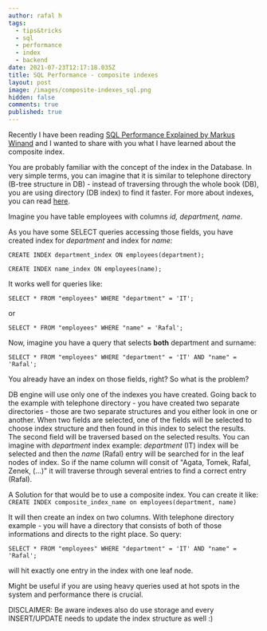 ```yaml
---
author: rafal h
tags:
  - tips&tricks
  - sql
  - performance
  - index
  - backend
date: 2021-07-23T12:17:18.035Z
title: SQL Performance - composite indexes
layout: post
image: /images/composite-indexes_sql.png
hidden: false
comments: true
published: true
---
```

Recently I have been reading [SQL Performance Explained by Markus Winand](https://www.goodreads.com/book/show/17225810-sql-performance-explained) and I wanted to share with you what I have learned about the composite index. 

You are probably familiar with the concept of the index in the Database. In very simple terms, you can imagine that it is similar to telephone directory (B-tree structure in DB) - instead of traversing through the whole book (DB), you are using directory (DB index) to find it faster. For more about indexes, you can read [here](https://use-the-index-luke.com/sql/anatomy).

Imagine you have table employees with columns *id, department, name.*

As you have some SELECT queries accessing those fields, you have created index for *department* and index for *name:* 

`CREATE INDEX department_index ON employees(department);`

`CREATE INDEX name_index ON employees(name);`

It works well for queries like: 

`SELECT * FROM "employees" WHERE "department" = 'IT';`

or 

`SELECT * FROM "employees" WHERE "name" = 'Rafal';`

Now, imagine you have a query that selects **both** department and surname: 

`SELECT * FROM "employees" WHERE "department" = 'IT' AND "name" = 'Rafal';`

You already have an index on those fields, right? So what is the problem? 

DB engine will use only one of the indexes you have created. Going back to the example with telephone directory - you have created two separate directories - those are two separate structures and you either look in one or another. When two fields are selected,  one of the fields will be selected to choose index structure and then found in this index to select the results.  The second field will be traversed based on the selected results. You can imagine with *department* index example: *department* (IT) index will be selected and then the *name* (Rafal) entry will be searched for in the leaf nodes of index. So if the name column will consit of "Agata, Tomek, Rafal, Zenek, (...)" it will traverse through several entries to find a correct entry (Rafal). 

A Solution for that would be to use a composite index. You can create it like: 
`CREATE INDEX composite_index_name on employees(department, name)`

It will then create an index on two columns. With telephone directory example - you will have a directory that consists of both of those informations and directs to the right place. So query: 

`SELECT * FROM "employees" WHERE "department" = 'IT' AND "name" = 'Rafal';`

will hit exactly one entry in the index with one leaf node.

Might be useful if you are using heavy queries used at hot spots in the system and performance there is crucial. 

DISCLAIMER: Be aware indexes also do use storage and every INSERT/UPDATE needs to update the index structure as well :)